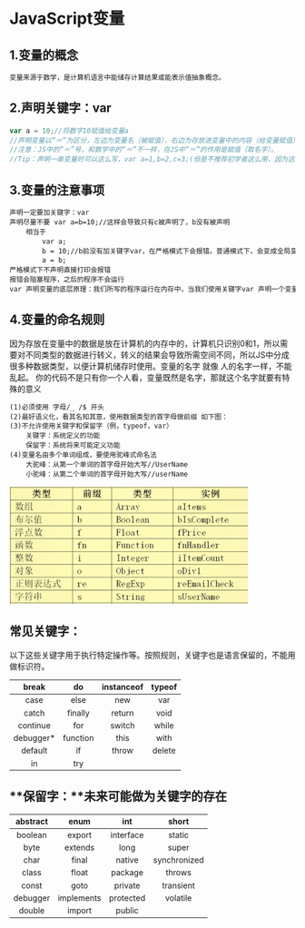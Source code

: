 # JavaScript变量

## 1.变量的概念

```txt
变量来源于数学，是计算机语言中能储存计算结果或能表示值抽象概念。
```



## 2.声明关键字：**var**

```javascript
var a = 10;//将数字10赋值给变量a
//声明变量以“＝”为区分，左边为变量名（被赋值），右边为存放进变量中的内容（给变量赋值）。
//注意：JS中的“＝”号，和数学中的“＝”不一样，在JS中“＝”的作用是赋值（取名字）。
//Tip：声明一串变量时可以这么写，var a=1,b=2,c=3;(但是不推荐初学者这么用，因为这样的声明方式会导致注释不明确)
```



## 3.变量的注意事项

```txt
声明一定要加关键字：var
声明尽量不要 var a=b=10;//这样会导致只有c被声明了，b没有被声明
	相当于
		var a;
		b = 10;//b前没有加关键字var，在严格模式下会报错。普通模式下，会变成全局变量。
		a = b;
严格模式下不声明直接打印会报错
报错会阻塞程序，之后的程序不会运行
var 声明变量的底层原理：我们所写的程序运行在内存中，当我们使用关键字var 声明一个变量的时候，计算机会从内存中划分一个空间，为我们存放不同类型的内容做准备。
```



## 4.变量的命名规则

​	因为存放在变量中的数据是放在计算机的内存中的，计算机只识别0和1，所以需要对不同类型的数据进行转义，转义的结果会导致所需空间不同，所以JS中分成很多种数据类型，以便计算机储存时使用。
​	变量的名字 就像 人的名字一样，不能乱起。
​	你的代码不是只有你一个人看，变量既然是名字，那就这个名字就要有特殊的意义

```txt
(1)必须使用 字母/_ /$ 开头
(2)最好语义化，看其名知其意，使用数据类型的首字母做前缀 如下图：
(3)不允许使用关键字和保留字（例，typeof，var）
	关键字：系统定义的功能
	保留字：系统将来可能定义功能
(4)变量名由多个单词组成，要使用驼峰式命名法
	大驼峰：从第一个单词的首字母开始大写//UserName
	小驼峰：从第二个单词的首字母开始大写//userName
```

![变量命名](JavaScript变量.assets/变量命名.png)

## **常见关键字：**

​        以下这些关键字用于执行特定操作等。按照规则，关键字也是语言保留的，不能用做标识符。

|   break   |    do    | instanceof | typeof |
| :-------: | :------: | :--------: | :----: |
|   case    |   else   |    new     |  var   |
|   catch   | finally  |   return   |  void  |
| continue  |   for    |   switch   | while  |
| debugger* | function |    this    |  with  |
|  default  |    if    |   throw    | delete |
|    in     |   try    |            |        |

  

## **保留字：**未来可能做为关键字的存在

| abstract |    enum    |    int    |    short     |
| :------: | :--------: | :-------: | :----------: |
| boolean  |   export   | interface |    static    |
|   byte   |  extends   |   long    |    super     |
|   char   |   final    |  native   | synchronized |
|  class   |   float    |  package  |    throws    |
|  const   |    goto    |  private  |  transient   |
| debugger | implements | protected |   volatile   |
|  double  |   import   |  public   |              |

​    




